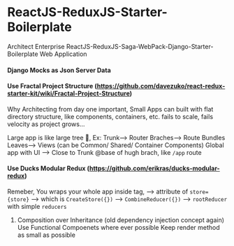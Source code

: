 # ReactJS-ReduxJS-Starter-Boilerplate

Architect Enterprise ReactJS-ReduxJS-Saga-WebPack-Django-Starter-Boilerplate Web Application

#### Django Mocks as Json Server Data

#### Use Fractal Project Structure (https://github.com/davezuko/react-redux-starter-kit/wiki/Fractal-Project-Structure)

Why Architecting from day one important,
Small Apps can built with flat directory structure, like components, containers, etc.
fails to scale, fails velocity as project grows...

Large app is like large tree :evergreen_tree:,
Ex:
Trunk--> Router
Braches--> Route Bundles
Leaves--> Views (can be Common/ Shared/ Container Components)
Global app with UI --> Close to Trunk @base of hugh brach, like `/app` route

#### Use Ducks Modular Redux (https://github.com/erikras/ducks-modular-redux)

Remeber,
You wraps your whole app inside <Provider > tag, --> attribute of `store={store}`
--> which is `CreateStore({})` --> `CombineReducer({})` --> `rootReducer` with simple `reducers`

1. Composition over Inheritance (old dependency injection concept again)
   Use Functional Compoenets where ever possible
   Keep render method as small as possible
